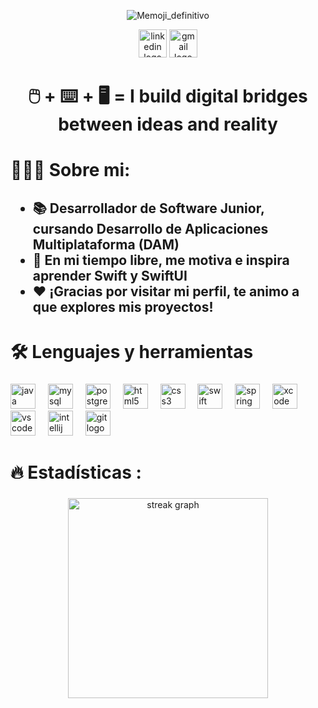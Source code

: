 <div align="center">
 
 ![Memoji_definitivo](https://github.com/Ferchulop/Ferchulop/assets/152642994/bbe0fa35-26bb-4802-aa36-179f7e817fc9)

 <a href="https://www.linkedin.com/in/fernando-jurado-madrid-11199132a/" target="_blank"><img src="https://img.shields.io/static/v1?message=LinkedIn&logo=linkedin&label=&color=0077B5&logoColor=white&labelColor=&style=for-the-badge" height="45" alt="linkedin logo"/></a>
 <a href="mailto:fernando.jurado.madrid@gmail.com"><img src="https://img.shields.io/static/v1?message=Gmail&logo=gmail&label=&color=D14836&logoColor=white&labelColor=&style=for-the-badge" height="45" alt="gmail logo"/></a>
 
</div>

###

<h1 align="center">🖱️ + ⌨️ + 🖥️  = I build digital bridges between ideas and reality</h1>

###

<h1 align="left">👨🏽‍💻 Sobre mi:</h1>

###

<h2 align="left">
 
- 📚 Desarrollador de Software Junior, cursando Desarrollo de Aplicaciones Multiplataforma (DAM)
- 📱 En mi tiempo libre, me motiva e inspira aprender Swift y SwiftUI
- ❤ ¡Gracias por visitar mi perfil, te animo a que explores mis proyectos! 
 
</h2>

###

<h1 align="left">🛠 Lenguajes y herramientas</h1>

###

<div align="left">
  <img src="https://cdn.jsdelivr.net/gh/devicons/devicon/icons/java/java-original.svg" height="40" alt="java logo"  />
  <img width="12" />
  <img src="https://cdn.jsdelivr.net/gh/devicons/devicon/icons/mysql/mysql-original.svg" height="40" alt="mysql logo"  />
  <img width="12" />
  <img src="https://cdn.jsdelivr.net/gh/devicons/devicon@latest/icons/postgresql/postgresql-original.svg" height="40" alt="postgres logo" />
  <img width="12" />       
  <img src="https://cdn.jsdelivr.net/gh/devicons/devicon/icons/html5/html5-original.svg" height="40" alt="html5 logo"  />
  <img width="12" />
  <img src="https://cdn.jsdelivr.net/gh/devicons/devicon/icons/css3/css3-original.svg" height="40" alt="css3 logo"  />
  <img width="12" />
  <img src="https://cdn.jsdelivr.net/gh/devicons/devicon/icons/swift/swift-original.svg" height="40" alt="swift logo"  />
  <img width="12" />
  <img src="https://cdn.jsdelivr.net/gh/devicons/devicon/icons/spring/spring-original.svg" height="40" alt="spring logo"  />
  <img width="12" />
  <img src="https://cdn.jsdelivr.net/gh/devicons/devicon/icons/xcode/xcode-original.svg" height="40" alt="xcode logo"  />
  <img width="12" />
  <img src="https://cdn.jsdelivr.net/gh/devicons/devicon/icons/vscode/vscode-original.svg" height="40" alt="vscode logo"  />
  <img width="12" />
  <img src="https://cdn.jsdelivr.net/gh/devicons/devicon/icons/intellij/intellij-original.svg" height="40" alt="intellij logo"  />
  <img width="12" />
  <img src="https://cdn.jsdelivr.net/gh/devicons/devicon/icons/git/git-original.svg" height="40" alt="git logo"  />
</div>

###

<h1 align="left">🔥   Estadísticas :</h1>

###

<div align="center">
  <img src="https://streak-stats.demolab.com?user=Ferchulop&locale=en&mode=daily&theme=dark&hide_border=false&border_radius=5&order=3" height="320" alt="streak graph"  />
</div>

###

